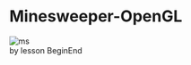 # Minesweeper-OpenGL
![ms](https://user-images.githubusercontent.com/88848433/148198263-df340aea-6723-4214-96b7-ffc43d2806a2.PNG)<br />
by lesson BeginEnd
